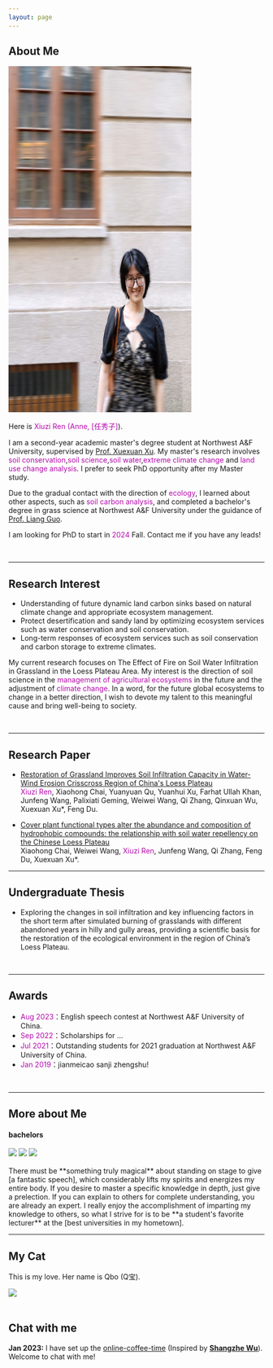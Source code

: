```yaml
---
layout: page
---
```


## About Me

<img src="images/anne.jpg" class="floatpic" width="360" height="680">

Here is <font color="#B509AC">Xiuzi Ren (Anne, [任秀子]</font>).

I am a second-year academic master's degree student at Northwest A&F University, supervised by [Prof. Xuexuan Xu](https://www.researchgate.net/profile/Xu-Xuexuan). My master's research involves <font color="#B509AC">soil conservation</font>,<font color="#B509AC">soil science</font>,<font color="#B509AC">soil water</font>,<font color="#B509AC">extreme climate change</font> and <font color="#B509AC">land use change analysis</font>. I prefer to seek PhD opportunity after my Master study.

Due to the gradual contact with the direction of <font color="#B509AC">ecology</font>, I learned about other aspects, such as <font color="#B509AC">soil carbon analysis</font>, and completed a bachelor's degree in grass science at Northwest A&F University under the guidance of  [Prof. Liang Guo](https://www.researchgate.net/profile/Liang-Guo-26).

I am looking for PhD to start in <font color="#B509AC">2024</font> Fall. Contact me if you have any leads!

<br>


---

## Research Interest

- Understanding of future dynamic land carbon sinks based on natural climate change and appropriate ecosystem management.
- Protect desertification and sandy land by optimizing ecosystem services such as water conservation and soil conservation.
- Long-term responses of ecosystem services such as soil conservation and carbon storage to extreme climates.

My current research focuses on The Effect of Fire on Soil Water Infiltration in Grassland in the Loess Plateau Area. My interest is the direction of soil science in the <font color="#B509AC">management of agricultural ecosystems</font> in the future and the adjustment of <font color="#B509AC">climate change</font>. In a word, for the future global ecosystems to change in a better direction, I wish to devote my talent to this meaningful cause and bring well-being to society.

<br>

---

## Research Paper


- [Restoration of Grassland Improves Soil Infiltration Capacity in Water-Wind Erosion Crisscross Region of China's Loess Plateau](https://www.mdpi.com/2073-445X/12/8/1485)<br><font color="#B509AC">Xiuzi Ren</font>, Xiaohong Chai, Yuanyuan Qu, Yuanhui Xu, Farhat Ullah Khan, Junfeng Wang, Palixiati Geming, Weiwei Wang,  Qi Zhang, Qinxuan Wu, Xuexuan Xu*, Feng Du.<br>

- [Cover plant functional types alter the abundance and composition of hydrophobic compounds: the relationship with soil water repellency on the Chinese Loess Plateau](https://Anne-Ren.github.io/mypaper/plant.pdf)<br>Xiaohong Chai, Weiwei Wang, <font color="#B509AC">Xiuzi Ren</font>, Junfeng Wang, Qi Zhang, Feng Du, Xuexuan Xu*.<br>


---

## Undergraduate Thesis


- Exploring the changes in soil infiltration and key influencing factors in the short term after simulated burning of grasslands with different abandoned years in hilly and gully areas, providing a scientific basis for the restoration of the ecological environment in the region of China’s Loess Plateau.

<br>

---

## Awards

- <font color="#B509AC">Aug 2023</font>：English speech contest at Northwest A&F University of China.
- <font color="#B509AC">Sep 2022</font>：Scholarships for ...
- <font color="#B509AC">Jul 2021</font>：Outstanding students for 2021 graduation at Northwest A&F University of China.
- <font color="#B509AC">Jan 2019</font>：jianmeicao sanji zhengshu!

<br>

---

## More about Me

#### bachelors


<div class="third">
<img src="https://Anne-Ren.github.io/images/ho1.jpg" >
<img src="https://Anne-Ren.github.io/images/ho2.jpg" >
<img src="https://Anne-Ren.github.io/images/ho3.jpg" >
</div>
<br>There must be **something truly magical** about standing on stage to give [a fantastic speech], which considerably lifts my spirits and energizes my entire body. If you desire to master a specific knowledge in depth, just give a prelection. If you can explain to others for complete understanding, you are already an expert. I really enjoy the accomplishment of imparting my knowledge to others, so what I strive for is to be **a student's favorite lecturer** at the [best universities in my hometown].

<br>

---

## My Cat

This is my love. Her name is Qbo (Q宝).

<div>
<img src="/images/cat.JPG">
</div>
<br>

## Chat with me

**Jan 2023:** I have set up the [online-coffee-time](https://calendly.com/lancecai/meet-with-lance) (Inspired by **[Shangzhe Wu](https://elliottwu.com/)**). Welcome to chat with me!

<!-- Calendly inline widget begin -->

<div class="calendly-inline-widget" data-url="https://calendly.com/lancecai/meet-with-lance" style="min-width:320px;height:630px;"></div>
<script type="text/javascript" src="https://assets.calendly.com/assets/external/widget.js" async></script>
<!-- Calendly inline widget end -->



